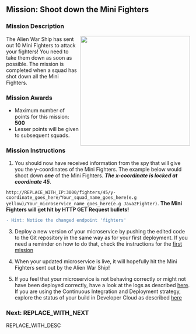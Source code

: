 ## Mission: Shoot down the Mini Fighters ##

### Mission Description ###

<img align="right" src="../images/fighters.png" width = "300px">
The Alien War Ship has sent out 10 Mini Fighters to attack your fighters! You need to take them down as soon as possible. The mission is completed when a squad has shot down all the Mini Fighters.

### Mission Awards ###

- Maximum number of points for this mission: **500**
- Lesser points will be given to subsequent squads.

### Mission Instructions ###

1. You should now have received information from the spy that will give you the y-coordinates of the Mini Fighters. The example below would shoot down ***one*** of the Mini Fighters. ***The x-coordinate is locked at coordinate 45***.

```http://REPLACE_WITH_IP:3000/fighters/45/y-coordinate_goes_here/Your_squad_name_goes_here(e.g yellow)/Your_microservice_name_goes_here(e.g Java2Fighter)```. **The Mini Fighters will get hit by HTTP GET Request bullets!**

```diff
- Hint: Notice the changed endpoint 'fighters'
```

3. Deploy a new version of your microservice by pushing the edited code to the Git repository in the same way as for your first deployment. If you need a reminder on how to do that, check the instructions for the [first mission](deploy.md)

3. When your updated microservice is live, it will hopefully hit the Mini Fighters sent out by the Alien War Ship!

4. If you feel that your microservice is not behaving correctly or might not have been deployed correctly, have a look at the logs as described [here](../logs.md). If you are using the Continuous Integration and Deployment strategy, explore the status of your build in Developer Cloud as described [here](../devcs.md)

### Next: REPLACE_WITH_NEXT ###

REPLACE_WITH_DESC
